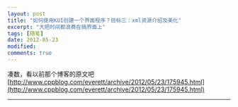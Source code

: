 ```yaml
---
layout: post
title: "如何使用KUI创建一个界面程序？目标三：xml资源介绍及美化"
excerpt: "大把时间都浪费在搞界面上"
tags: [随笔]
date: 2012-05-23
modified: 
comments: true
---
```


凑数，看以前那个博客的原文吧
[http://www.cppblog.com/everett/archive/2012/05/23/175945.html](http://www.cppblog.com/everett/archive/2012/05/23/175945.html)

---

